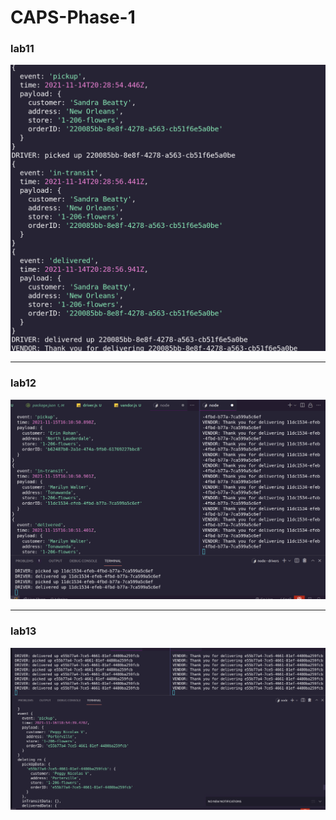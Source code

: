 # CAPS-Phase-1

### lab11

![](lab11.png)

------------------------------------------------

### lab12

![](lab12.png)

------------------------------------------------

### lab13

![](lab13.png)

